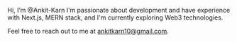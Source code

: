 Hi, I’m @Ankit-Karn
I’m passionate about development and have experience with Next.js, MERN stack, and I'm currently exploring Web3 technologies.

Feel free to reach out to me at ankitkarn10@gmail.com.